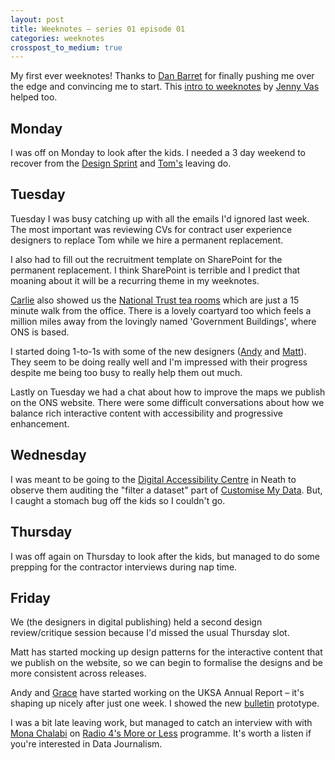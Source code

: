 ```yaml
---
layout: post
title: Weeknotes – series 01 episode 01
categories: weeknotes
crosspost_to_medium: true
---
```


<p class="lede">My first ever weeknotes! Thanks to <a href="https://twitter.com/dasbarrett">Dan Barret</a> for finally pushing me over the edge and convincing me to start. This <a href="https://weeknot.es/what-on-earth-are-weeknotes-a81874c5cef9">intro to weeknotes</a> by <a href="https://twitter.com/JennyVass">Jenny Vas</a> helped too.</p>

## Monday

I was off on Monday to look after the kids. I needed a 3 day weekend to recover from the [Design Sprint](https://twitter.com/i/moments/990913328003338241) and [Tom's](https://twitter.com/tomten2two) leaving do.

## Tuesday

Tuesday I was busy catching up with all the emails I'd ignored last week. The most important was reviewing CVs for contract user experience designers to replace Tom while we hire a permanent replacement.

I also had to fill out the recruitment template on SharePoint for the permanent replacement. I think SharePoint is terrible and I predict that moaning about it will be a recurring theme in my weeknotes.

[Carlie](https://twitter.com/Carlie_Edge) also showed us the [National Trust tea rooms](https://www.nationaltrust.org.uk/tredegar-house/features/brewhouse-tearooms) which are just a 15 minute walk from the office. There is a lovely coartyard too which feels a million miles away from the lovingly named 'Government Buildings', where ONS is based.

I started doing 1-to-1s with some of the new designers ([Andy](https://twitter.com/mrandybudd) and [Matt](https://twitter.com/mathew_weeks)). They seem to be doing really well and I'm impressed with their progress despite me being too busy to really help them out much.

Lastly on Tuesday we had a chat about how to improve the maps we publish on the ONS website. There were some difficult conversations about how we balance rich interactive content with accessibility and progressive enhancement.

## Wednesday

I was meant to be going to the [Digital Accessibility Centre](http://digitalaccessibilitycentre.org/) in Neath to observe them auditing the "filter a dataset" part of [Customise My Data](https://digitalblog.ons.gov.uk/2018/01/15/customise-my-data-public-beta/). But, I caught a stomach bug off the kids so I couldn't go.

## Thursday

I was off again on Thursday to look after the kids, but managed to do some prepping for the contractor interviews during nap time.

## Friday

We (the designers in digital publishing) held a second design review/critique session because I'd missed the usual Thursday slot.

Matt has started mocking up design patterns for the interactive content that we publish on the website, so we can begin to formalise the designs and be more consistent across releases.

Andy and [Grace](https://twitter.com/designergrace) have started working on the UKSA Annual Report – it's shaping up nicely after just one week. I showed the new [bulletin](https://onsdigital.github.io/dp-design-manual/sprint/23/bulletin/) prototype.

I was a bit late leaving work, but managed to catch an interview with with [Mona Chalabi](https://twitter.com/MonaChalabi) on [Radio 4's More or Less](https://www.bbc.co.uk/programmes/b0b0xll3) programme. It's worth a listen if you're interested in Data Journalism.
